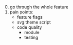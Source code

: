 0. go through the whole feature
1. pain points:
   - feature flags
   - svg theme script
   - code quality
     - module
     - testing
